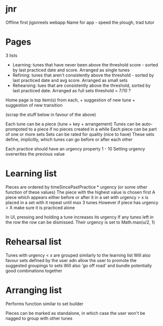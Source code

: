 # jnr
Offline first jigsnreels webapp
Name for app - speed the plough, trad tutor

# Pages

3 lists

- Learning: tunes that have never been above the threshold score - sorted by last practiced date and score. Arranged as single tunes
- Refining: tunes that aren't consistently above the threshold - sorted by last practiced date and avg score. Arranged as small sets
- Rehearsing: tues that are consistently above the threshold, sorted by last practiced date. Arranged as full sets
threshold = 7/10 ?

Home page is top item(s) from each, + suggestion of new tune + suggestion of new transition



(scrap the stuff below in favour of the above)

Each tune can be a piece (tune + key + arrangement)
Tunes can be auto-prompoted to a piece if no pieces created in a while
Each piece can be part of one or more sets
Sets can be rated for quality (nice to have)
These sets define, implicitly, which tunes can go before or after each other

Each practice should have an urgency property 1 - 10
Setting urgency overwrites the previous value



# Learning list
Pieces are ordered by timeSincePastPractice * urgency (or some other function of these values)
The piece with the highest value is chosen first
A piece which appears either before or after it in a set with urgency > x is placed in a set with it
repeat until max 3 tunes
However if piece has urgency > X make sure it is practiced alone

In UI, pressing and holding a tune increases its urgency
If any tunes left in the row the row can be dismissed. Their urgency is set to Math.max(u/2, 1)

# Rehearsal list
Tunes with urgency < x are grouped similarly to the learning list
Will also favour sets defined by the user adn allow the user to promote the suggested groupings to sets
Will also 'go off road' and bundle potentially good combinations together

# Arranging list
Performs function similar to set builder

Pieces can be marked as standalone, in which case the user won't be nagged to group with other tunes

